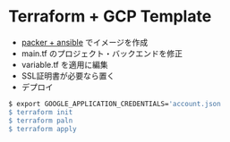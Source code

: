 
# Terraform + GCP Template

- [packer + ansible](https://github.com/pochio/packer-example) でイメージを作成
- main.tf のプロジェクト・バックエンドを修正
- variable.tf を適用に編集
- SSL証明書が必要なら置く
- デプロイ

```bash
$ export GOOGLE_APPLICATION_CREDENTIALS='account.json
$ terraform init
$ terraform paln
$ terraform apply
```

